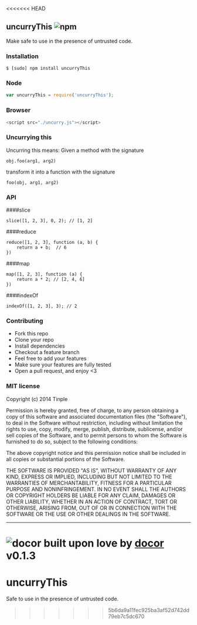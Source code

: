 <<<<<<< HEAD
## uncurryThis ![npm](https://badge.fury.io/js/uncurryThis.png)

Make safe to use in the presence of untrusted code.

### Installation
````
$ [sudo] npm install uncurryThis
````


### Node
````javascript
var uncurryThis = require('uncurryThis');
````

### Browser
```javascript
<script src="./uncurry.js"></script>
```

### Uncurrying this
Uncurring this means: Given a method with the signature

`obj.foo(arg1, arg2)`

transform it into a function with the signature

`foo(obj, arg1, arg2)`

### API

####slice
```
slice([1, 2, 3], 0, 2); // [1, 2]
```
####reduce
```
reduce([1, 2, 3], function (a, b) {
	return a + b;  // 6
})
```
####map
```
map([1, 2, 3], function (a) {
	return a * 2; // [2, 4, 6]
})
```
####indexOf
```
indexOf([1, 2, 3], 3); // 2
```

### Contributing
- Fork this repo
- Clone your repo
- Install dependencies
- Checkout a feature branch
- Feel free to add your features
- Make sure your features are fully tested
- Open a pull request, and enjoy <3

### MIT license
Copyright (c) 2014 Tinple

Permission is hereby granted, free of charge, to any person obtaining a copy
of this software and associated documentation files (the &quot;Software&quot;), to deal
in the Software without restriction, including without limitation the rights
to use, copy, modify, merge, publish, distribute, sublicense, and/or sell
copies of the Software, and to permit persons to whom the Software is
furnished to do so, subject to the following conditions:

The above copyright notice and this permission notice shall be included in
all copies or substantial portions of the Software.

THE SOFTWARE IS PROVIDED &quot;AS IS&quot;, WITHOUT WARRANTY OF ANY KIND, EXPRESS OR
IMPLIED, INCLUDING BUT NOT LIMITED TO THE WARRANTIES OF MERCHANTABILITY,
FITNESS FOR A PARTICULAR PURPOSE AND NONINFRINGEMENT. IN NO EVENT SHALL THE
AUTHORS OR COPYRIGHT HOLDERS BE LIABLE FOR ANY CLAIM, DAMAGES OR OTHER
LIABILITY, WHETHER IN AN ACTION OF CONTRACT, TORT OR OTHERWISE, ARISING FROM,
OUT OF OR IN CONNECTION WITH THE SOFTWARE OR THE USE OR OTHER DEALINGS IN
THE SOFTWARE.

---
![docor](https://cdn1.iconfinder.com/data/icons/windows8_icons_iconpharm/26/doctor.png)
built upon love by [docor](https://github.com/turingou/docor.git) v0.1.3
=======
uncurryThis
===========

Safe to use in the presence of untrusted code.
>>>>>>> 5b6da9a11fec925ba3af52d742dd79eb7c5dc670
